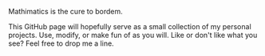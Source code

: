 Mathimatics is the cure to bordem. 

This GitHub page will hopefully serve as a small collection of my personal projects.
Use, modify, or make fun of as you will.
Like or don't like what you see? Feel free to drop me a line.
